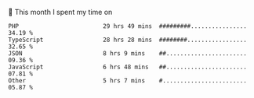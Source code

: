📅 This month I spent my time on

<!--START_SECTION:waka-->

```text
PHP                        29 hrs 49 mins  #########................   34.19 %
TypeScript                 28 hrs 28 mins  ########.................   32.65 %
JSON                       8 hrs 9 mins    ##.......................   09.36 %
JavaScript                 6 hrs 48 mins   ##.......................   07.81 %
Other                      5 hrs 7 mins    #........................   05.87 %
```

<!--END_SECTION:waka-->
